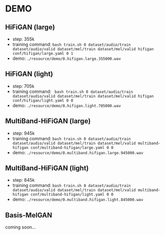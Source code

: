 # DEMO

## HiFiGAN (large)

- step: 355k
- training command: ``` bash train.sh 0 dataset/audio/train dataset/audio/valid dataset/mel/train dataset/mel/valid hifigan conf/hifigan/large.yaml 0 1 ```
- demo: `./resource/demo/0.hifigan.large.355000.wav`

## HiFiGAN (light)

- step: 705k
- training command: ``` bash train.sh 0 dataset/audio/train dataset/audio/valid dataset/mel/train dataset/mel/valid hifigan conf/hifigan/light.yaml 0 0```
- demo: `./resource/demo/0.hifigan.light.705000.wav`

## MultiBand-HiFiGAN (large)

- step: 945k
- training command: ``` bash train.sh 0 dataset/audio/train dataset/audio/valid dataset/mel/train dataset/mel/valid multiband-hifigan conf/multiband-hifigan/large.yaml 0 0 ```
- demo: `./resource/demo/0.multiband.hifigan.large.945000.wav`

## MultiBand-HiFiGAN (light)

- step: 845k
- training command: ``` bash train.sh 0 dataset/audio/train dataset/audio/valid dataset/mel/train dataset/mel/valid multiband-hifigan conf/multiband-hifigan/light.yaml 0 0 ```
- demo: `./resource/demo/0.multiband.hifigan.light.845000.wav`

## Basis-MelGAN

coming soon...
